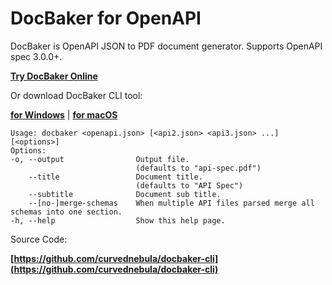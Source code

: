 # DocBaker for OpenAPI

DocBaker is OpenAPI JSON to PDF document generator. Supports OpenAPI spec 3.0.0+.

**[Try DocBaker Online](https://apidoc.curvednebula.com)**

Or download DocBaker CLI tool:

**[for Windows](/downloads/docbaker-win.zip)** | **[for macOS](/downloads/docbaker-mac.zip)**

```
Usage: docbaker <openapi.json> [<api2.json> <api3.json> ...] [<options>]
Options:
-o, --output                Output file.
                            (defaults to "api-spec.pdf")
    --title                 Document title.
                            (defaults to "API Spec")
    --subtitle              Document sub title.
    --[no-]merge-schemas    When multiple API files parsed merge all schemas into one section.
-h, --help                  Show this help page.
```

Source Code:

**[https://github.com/curvednebula/docbaker-cli](https://github.com/curvednebula/docbaker-cli)**
